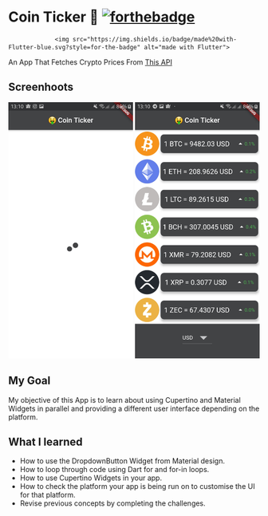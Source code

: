 


# Coin Ticker 🤑 [![forthebadge](https://forthebadge.com/images/badges/built-with-love.svg)](https://forthebadge.com)
                 <img src="https://img.shields.io/badge/made%20with-Flutter-blue.svg?style=for-the-badge" alt="made with Flutter">

 An App That Fetches Crypto Prices From [This API](https://apiv2.bitcoinaverage.com)

## Screenhoots
<p float="center">
  <img src="images/Screen1.jpg" width="250" />
  <img src="images/Screen2.jpg" width="250" />
 
  
</p>

## My Goal

My objective of this App is to learn about using Cupertino and Material Widgets in parallel and providing a different user interface depending on the platform.




## What I learned

- How to use the DropdownButton Widget from Material design.
- How to loop through code using Dart for and for-in loops.
- How to use Cupertino Widgets in your app.
- How to check the platform your app is being run on to customise the UI for that platform.
- Revise previous concepts by completing the challenges.



